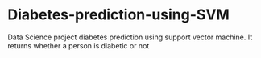 # Diabetes-prediction-using-SVM
Data Science project diabetes prediction using support vector machine. It returns whether a person is diabetic or not
